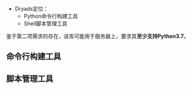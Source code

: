 + Dryads定位：
    + Python命令行构建工具
    + Shell脚本管理工具

鉴于第二项需求的存在，该库可能用于服务器上，要求其**至少支持Python3.7**。

## 命令行构建工具



## 脚本管理工具
